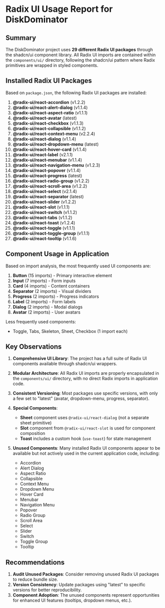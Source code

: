 # Radix UI Usage Report for DiskDominator

## Summary

The DiskDominator project uses **29 different Radix UI packages** through the shadcn/ui component library. All Radix UI imports are contained within the `components/ui/` directory, following the shadcn/ui pattern where Radix primitives are wrapped in styled components.

## Installed Radix UI Packages

Based on `package.json`, the following Radix UI packages are installed:

1. **@radix-ui/react-accordion** (v1.2.2)
2. **@radix-ui/react-alert-dialog** (v1.1.4)
3. **@radix-ui/react-aspect-ratio** (v1.1.1)
4. **@radix-ui/react-avatar** (latest)
5. **@radix-ui/react-checkbox** (v1.1.3)
6. **@radix-ui/react-collapsible** (v1.1.2)
7. **@radix-ui/react-context-menu** (v2.2.4)
8. **@radix-ui/react-dialog** (v1.1.4)
9. **@radix-ui/react-dropdown-menu** (latest)
10. **@radix-ui/react-hover-card** (v1.1.4)
11. **@radix-ui/react-label** (v2.1.1)
12. **@radix-ui/react-menubar** (v1.1.4)
13. **@radix-ui/react-navigation-menu** (v1.2.3)
14. **@radix-ui/react-popover** (v1.1.4)
15. **@radix-ui/react-progress** (latest)
16. **@radix-ui/react-radio-group** (v1.2.2)
17. **@radix-ui/react-scroll-area** (v1.2.2)
18. **@radix-ui/react-select** (v2.1.4)
19. **@radix-ui/react-separator** (latest)
20. **@radix-ui/react-slider** (v1.2.2)
21. **@radix-ui/react-slot** (v1.1.1)
22. **@radix-ui/react-switch** (v1.1.2)
23. **@radix-ui/react-tabs** (v1.1.2)
24. **@radix-ui/react-toast** (v1.2.4)
25. **@radix-ui/react-toggle** (v1.1.1)
26. **@radix-ui/react-toggle-group** (v1.1.1)
27. **@radix-ui/react-tooltip** (v1.1.6)

## Component Usage in Application

Based on import analysis, the most frequently used UI components are:

1. **Button** (15 imports) - Primary interactive element
2. **Input** (7 imports) - Form inputs
3. **Card** (4 imports) - Content containers
4. **Separator** (2 imports) - Visual dividers
5. **Progress** (2 imports) - Progress indicators
6. **Label** (2 imports) - Form labels
7. **Dialog** (2 imports) - Modal dialogs
8. **Avatar** (2 imports) - User avatars

Less frequently used components:
- Toggle, Tabs, Skeleton, Sheet, Checkbox (1 import each)

## Key Observations

1. **Comprehensive UI Library**: The project has a full suite of Radix UI components available through shadcn/ui wrappers.

2. **Modular Architecture**: All Radix UI imports are properly encapsulated in the `components/ui/` directory, with no direct Radix imports in application code.

3. **Consistent Versioning**: Most packages use specific versions, with only a few set to "latest" (avatar, dropdown-menu, progress, separator).

4. **Special Components**:
   - **Sheet** component uses `@radix-ui/react-dialog` (not a separate sheet primitive)
   - **Slot** component from `@radix-ui/react-slot` is used for component composition
   - **Toast** includes a custom hook (`use-toast`) for state management

5. **Unused Components**: Many installed Radix UI components appear to be available but not actively used in the current application code, including:
   - Accordion
   - Alert Dialog
   - Aspect Ratio
   - Collapsible
   - Context Menu
   - Dropdown Menu
   - Hover Card
   - Menubar
   - Navigation Menu
   - Popover
   - Radio Group
   - Scroll Area
   - Select
   - Slider
   - Switch
   - Toggle Group
   - Tooltip

## Recommendations

1. **Audit Unused Packages**: Consider removing unused Radix UI packages to reduce bundle size.
2. **Version Consistency**: Update packages using "latest" to specific versions for better reproducibility.
3. **Component Adoption**: The unused components represent opportunities for enhanced UI features (tooltips, dropdown menus, etc.).